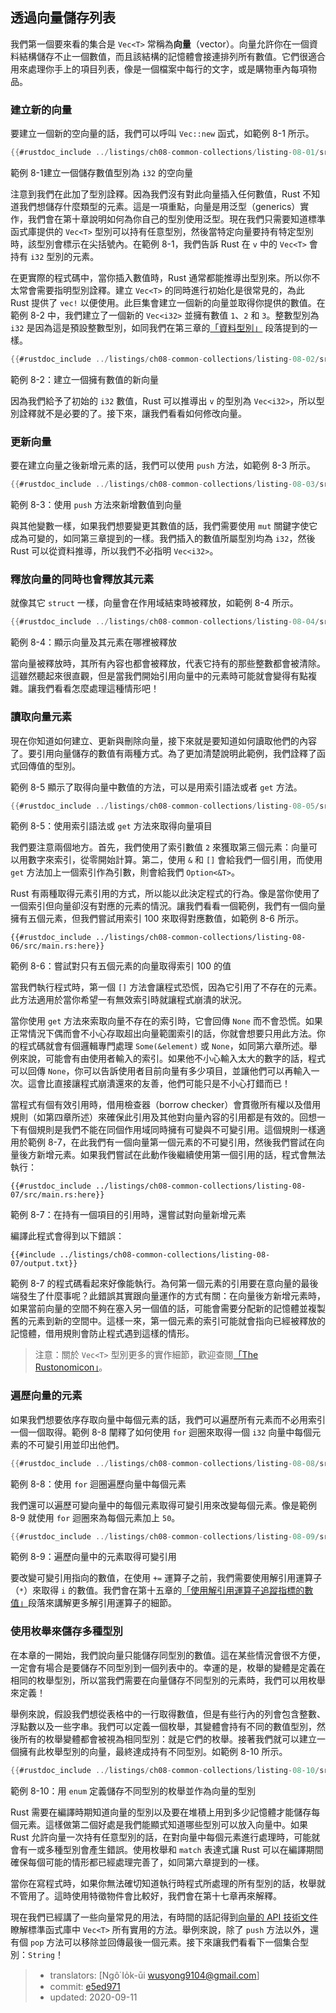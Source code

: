 ## 透過向量儲存列表

我們第一個要來看的集合是 `Vec<T>` 常稱為**向量**（vector）。向量允許你在一個資料結構儲存不止一個數值，而且該結構的記憶體會接連排列所有數值。它們很適合用來處理你手上的項目列表，像是一個檔案中每行的文字，或是購物車內每項物品。

### 建立新的向量

要建立一個新的空向量的話，我們可以呼叫 `Vec::new` 函式，如範例 8-1 所示。

```rust
{{#rustdoc_include ../listings/ch08-common-collections/listing-08-01/src/main.rs:here}}
```

<span class="caption">範例 8-1建立一個儲存數值型別為 `i32` 的空向量</span>

注意到我們在此加了型別詮釋。因為我們沒有對此向量插入任何數值，Rust 不知道我們想儲存什麼類型的元素。這是一項重點，向量是用泛型（generics）實作，我們會在第十章說明如何為你自己的型別使用泛型。現在我們只需要知道標準函式庫提供的 `Vec<T>` 型別可以持有任意型別，然後當特定向量要持有特定型別時，該型別會標示在尖括號內。在範例 8-1，我們告訴 Rust 在 `v` 中的 `Vec<T>` 會持有 `i32` 型別的元素。

在更實際的程式碼中，當你插入數值時，Rust 通常都能推導出型別來。所以你不太常會需要指明型別詮釋。建立 `Vec<T>` 的同時進行初始化是很常見的，為此 Rust 提供了 `vec!` 以便使用。此巨集會建立一個新的向量並取得你提供的數值。在範例 8-2 中，我們建立了一個新的 `Vec<i32>` 並擁有數值 `1`、`2` 和 `3`。整數型別為 `i32` 是因為這是預設整數型別，如同我們在第三章的[「資料型別」][data-types]<!-- ignore --> 段落提到的一樣。

```rust
{{#rustdoc_include ../listings/ch08-common-collections/listing-08-02/src/main.rs:here}}
```

<span class="caption">範例 8-2：建立一個擁有數值的新向量</span>

因為我們給予了初始的 `i32` 數值，Rust 可以推導出 `v` 的型別為 `Vec<i32>`，所以型別詮釋就不是必要的了。接下來，讓我們看看如何修改向量。

### 更新向量

要在建立向量之後新增元素的話，我們可以使用 `push` 方法，如範例 8-3 所示。

```rust
{{#rustdoc_include ../listings/ch08-common-collections/listing-08-03/src/main.rs:here}}
```

<span class="caption">範例 8-3：使用 `push` 方法來新增數值到向量</span>

與其他變數一樣，如果我們想要變更其數值的話，我們需要使用 `mut` 關鍵字使它成為可變的，如同第三章提到的一樣。我們插入的數值所屬型別均為 `i32`，然後 Rust 可以從資料推導，所以我們不必指明 `Vec<i32>`。

### 釋放向量的同時也會釋放其元素

就像其它 `struct` 一樣，向量會在作用域結束時被釋放，如範例 8-4 所示。

```rust
{{#rustdoc_include ../listings/ch08-common-collections/listing-08-04/src/main.rs:here}}
```

<span class="caption">範例 8-4：顯示向量及其元素在哪裡被釋放</span>

當向量被釋放時，其所有內容也都會被釋放，代表它持有的那些整數都會被清除。這雖然聽起來很直觀，但是當我們開始引用向量中的元素時可能就會變得有點複雜。讓我們看看怎麼處理這種情形吧！

### 讀取向量元素

現在你知道如何建立、更新與刪除向量，接下來就是要知道如何讀取他們的內容了。要引用向量儲存的數值有兩種方式。為了更加清楚說明此範例，我們詮釋了函式回傳值的型別。

範例 8-5 顯示了取得向量中數值的方法，可以是用索引語法或者 `get` 方法。

```rust
{{#rustdoc_include ../listings/ch08-common-collections/listing-08-05/src/main.rs:here}}
```

<span class="caption">範例 8-5：使用索引語法或 `get` 方法來取得向量項目</span>

我們要注意兩個地方。首先，我們使用了索引數值 `2` 來獲取第三個元素：向量可以用數字來索引，從零開始計算。第二，使用 `&` 和 `[]` 會給我們一個引用，而使用 `get` 方法加上一個索引作為引數，則會給我們 `Option<&T>`。

Rust 有兩種取得元素引用的方式，所以能以此決定程式的行為。像是當你使用了一個索引但向量卻沒有對應的元素的情況。讓我們看看一個範例，我們有一個向量擁有五個元素，但我們嘗試用索引 100 來取得對應數值，如範例 8-6 所示。

```rust,should_panic,panics
{{#rustdoc_include ../listings/ch08-common-collections/listing-08-06/src/main.rs:here}}
```

<span class="caption">範例 8-6：嘗試對只有五個元素的向量取得索引 100 的值</span>

當我們執行程式時，第一個 `[]` 方法會讓程式恐慌，因為它引用了不存在的元素。此方法適用於當你希望一有無效索引時就讓程式崩潰的狀況。

當你使用 `get` 方法來索取向量不存在的索引時，它會回傳 `None` 而不會恐慌。如果正常情況下偶而會不小心存取超出向量範圍索引的話，你就會想要只用此方法。你的程式碼就會有個邏輯專門處理 `Some(&element)` 或 `None`，如同第六章所述。舉例來說，可能會有由使用者輸入的索引。如果他不小心輸入太大的數字的話，程式可以回傳 `None`，你可以告訴使用者目前向量有多少項目，並讓他們可以再輸入一次。這會比直接讓程式崩潰還來的友善，他們可能只是不小心打錯而已！

當程式有個有效引用時，借用檢查器（borrow checker）會貫徹所有權以及借用規則（如第四章所述）來確保此引用及其他對向量內容的引用都是有效的。回想一下有個規則是我們不能在同個作用域同時擁有可變與不可變引用。這個規則一樣適用於範例 8-7，在此我們有一個向量第一個元素的不可變引用，然後我們嘗試在向量後方新增元素。如果我們嘗試在此動作後繼續使用第一個引用的話，程式會無法執行：

```rust,ignore,does_not_compile
{{#rustdoc_include ../listings/ch08-common-collections/listing-08-07/src/main.rs:here}}
```

<span class="caption">範例 8-7：在持有一個項目的引用時，還嘗試對向量新增元素</span>

編譯此程式會得到以下錯誤：

```console
{{#include ../listings/ch08-common-collections/listing-08-07/output.txt}}
```

範例 8-7 的程式碼看起來好像能執行。為何第一個元素的引用要在意向量的最後端發生了什麼事呢？此錯誤其實跟向量運作的方式有關：在向量後方新增元素時，如果當前向量的空間不夠在塞入另一個值的話，可能會需要分配新的記憶體並複製舊的元素到新的空間中。這樣一來，第一個元素的索引可能就會指向已經被釋放的記憶體，借用規則會防止程式遇到這樣的情形。

> 注意：關於 `Vec<T>` 型別更多的實作細節，歡迎查閱[「The Rustonomicon」][nomicon]。

### 遍歷向量的元素

如果我們想要依序存取向量中每個元素的話，我們可以遍歷所有元素而不必用索引一個一個取得。範例 8-8 闡釋了如何使用 `for` 迴圈來取得一個 `i32` 向量中每個元素的不可變引用並印出他們。

```rust
{{#rustdoc_include ../listings/ch08-common-collections/listing-08-08/src/main.rs:here}}
```

<span class="caption">範例 8-8：使用 `for` 迴圈遍歷向量中每個元素</span>

我們還可以遍歷可變向量中的每個元素取得可變引用來改變每個元素。像是範例 8-9 就使用 `for` 迴圈來為每個元素加上 `50`。

```rust
{{#rustdoc_include ../listings/ch08-common-collections/listing-08-09/src/main.rs:here}}
```

<span class="caption">範例 8-9：遍歷向量中的元素取得可變引用</span>

要改變可變引用指向的數值，在使用 `+=` 運算子之前，我們需要使用解引用運算子（`*`）來取得 `i` 的數值。我們會在第十五章的[「使用解引用運算子追蹤指標的數值」][deref]段落來講解更多解引用運算子的細節。

### 使用枚舉來儲存多種型別

在本章的一開始，我們說向量只能儲存同型別的數值。這在某些情況會很不方便，一定會有場合是要儲存不同型別到一個列表中的。幸運的是，枚舉的變體是定義在相同的枚舉型別，所以當我們需要在向量儲存不同型別的元素時，我們可以用枚舉來定義！

舉例來說，假設我們想從表格中的一行取得數值，但是有些行內的列會包含整數、浮點數以及一些字串。我們可以定義一個枚舉，其變體會持有不同的數值型別，然後所有的枚舉變體都會被視為相同型別：就是它們的枚舉。接著我們就可以建立一個擁有此枚舉型別的向量，最終達成持有不同型別。如範例 8-10 所示。

```rust
{{#rustdoc_include ../listings/ch08-common-collections/listing-08-10/src/main.rs:here}}
```

<span class="caption">範例 8-10：用 `enum` 定義儲存不同型別的枚舉並作為向量的型別</span>

Rust 需要在編譯時期知道向量的型別以及要在堆積上用到多少記憶體才能儲存每個元素。這樣做第二個好處是我們能顯式知道哪些型別可以放入向量中。如果 Rust 允許向量一次持有任意型別的話，在對向量中每個元素進行處理時，可能就會有一或多種型別會產生錯誤。使用枚舉和 `match` 表達式讓 Rust 可以在編譯期間確保每個可能的情形都已經處理完善了，如同第六章提到的一樣。

當你在寫程式時，如果你無法確切知道執行時程式所處理的所有型別的話，枚舉就不管用了。這時使用特徵物件會比較好，我們會在第十七章再來解釋。

現在我們已經講了一些向量常見的用法，有時間的話記得到[向量的 API 技術文件][vec-api]瞭解標準函式庫中 `Vec<T>` 所有實用的方法。舉例來說，除了 `push` 方法以外，還有個 `pop` 方法可以移除並回傳最後一個元素。接下來讓我們看看下一個集合型別：`String`！

[data-types]: ch03-02-data-types.html#data-types
[nomicon]: https://doc.rust-lang.org/nomicon/vec.html
[vec-api]: https://doc.rust-lang.org/std/vec/struct.Vec.html
[deref]: ch15-02-deref.html#使用解引用運算子追蹤指標的數值

> - translators: [Ngô͘ Io̍k-ūi <wusyong9104@gmail.com>]
> - commit: [e5ed971](https://github.com/rust-lang/book/blob/e5ed97128302d5fa45dbac0e64426bc7649a558c/src/ch08-01-vectors.md)
> - updated: 2020-09-11
